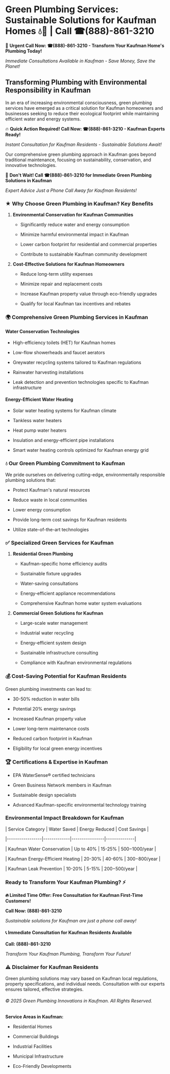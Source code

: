 # Green Plumbing Services: Sustainable Solutions for Kaufman Homes 💧🌿 | Call ☎(888)-861-3210

🚨 **Urgent Call Now: ☎(888)-861-3210 - Transform Your Kaufman Home's Plumbing Today!**
*Immediate Consultations Available in Kaufman - Save Money, Save the Planet!*

## Transforming Plumbing with Environmental Responsibility in Kaufman

In an era of increasing environmental consciousness, green plumbing services have emerged as a critical solution for Kaufman homeowners and businesses seeking to reduce their ecological footprint while maintaining efficient water and energy systems. 

🔥 **Quick Action Required! Call Now: ☎(888)-861-3210 - Kaufman Experts Ready!**
*Instant Consultation for Kaufman Residents - Sustainable Solutions Await!*

Our comprehensive green plumbing approach in Kaufman goes beyond traditional maintenance, focusing on sustainability, conservation, and innovative technologies.

🚨 **Don't Wait! Call ☎(888)-861-3210 for Immediate Green Plumbing Solutions in Kaufman**
*Expert Advice Just a Phone Call Away for Kaufman Residents!*

### ★ Why Choose Green Plumbing in Kaufman? Key Benefits

1. **Environmental Conservation for Kaufman Communities** 
   - Significantly reduce water and energy consumption
   - Minimize harmful environmental impact in Kaufman
   - Lower carbon footprint for residential and commercial properties
   - Contribute to sustainable Kaufman community development

2. **Cost-Effective Solutions for Kaufman Homeowners** 
   - Reduce long-term utility expenses
   - Minimize repair and replacement costs
   - Increase Kaufman property value through eco-friendly upgrades
   - Qualify for local Kaufman tax incentives and rebates

### 🌍 Comprehensive Green Plumbing Services in Kaufman

#### Water Conservation Technologies
- High-efficiency toilets (HET) for Kaufman homes
- Low-flow showerheads and faucet aerators
- Greywater recycling systems tailored to Kaufman regulations
- Rainwater harvesting installations
- Leak detection and prevention technologies specific to Kaufman infrastructure

#### Energy-Efficient Water Heating
- Solar water heating systems for Kaufman climate
- Tankless water heaters
- Heat pump water heaters
- Insulation and energy-efficient pipe installations
- Smart water heating controls optimized for Kaufman energy grid

### 💧 Our Green Plumbing Commitment to Kaufman

We pride ourselves on delivering cutting-edge, environmentally responsible plumbing solutions that:
- Protect Kaufman's natural resources
- Reduce waste in local communities
- Lower energy consumption
- Provide long-term cost savings for Kaufman residents
- Utilize state-of-the-art technologies

### ✅ Specialized Green Services for Kaufman

1. **Residential Green Plumbing**
   - Kaufman-specific home efficiency audits
   - Sustainable fixture upgrades
   - Water-saving consultations
   - Energy-efficient appliance recommendations
   - Comprehensive Kaufman home water system evaluations

2. **Commercial Green Solutions for Kaufman**
   - Large-scale water management
   - Industrial water recycling
   - Energy-efficient system design
   - Sustainable infrastructure consulting
   - Compliance with Kaufman environmental regulations

### 💰 Cost-Saving Potential for Kaufman Residents

Green plumbing investments can lead to:
- 30-50% reduction in water bills
- Potential 20% energy savings
- Increased Kaufman property value
- Lower long-term maintenance costs
- Reduced carbon footprint in Kaufman
- Eligibility for local green energy incentives

### 🏆 Certifications & Expertise in Kaufman

- EPA WaterSense® certified technicians
- Green Business Network members in Kaufman
- Sustainable design specialists
- Advanced Kaufman-specific environmental technology training

### Environmental Impact Breakdown for Kaufman

| Service Category | Water Saved | Energy Reduced | Cost Savings |
|-----------------|-------------|----------------|--------------|
| Kaufman Water Conservation | Up to 40% | 15-25% | $500-$1000/year |
| Kaufman Energy-Efficient Heating | 20-30% | 40-60% | $300-$800/year |
| Kaufman Leak Prevention | 10-20% | 5-15% | $200-$500/year |

### Ready to Transform Your Kaufman Plumbing? ⚡

**🔥 Limited Time Offer: Free Consultation for Kaufman First-Time Customers!**

**Call Now: (888)-861-3210**
*Sustainable solutions for Kaufman are just a phone call away!*

#### 📞 Immediate Consultation for Kaufman Residents Available

**Call: (888)-861-3210**
*Transform Your Kaufman Plumbing, Transform Your Future!*

### ⚠️ Disclaimer for Kaufman Residents

Green plumbing solutions may vary based on Kaufman local regulations, property specifications, and individual needs. Consultation with our experts ensures tailored, effective strategies.

###### © 2025 Green Plumbing Innovations in Kaufman. All Rights Reserved.

**Service Areas in Kaufman:** 
- Residential Homes
- Commercial Buildings
- Industrial Facilities
- Municipal Infrastructure
- Eco-Friendly Developments